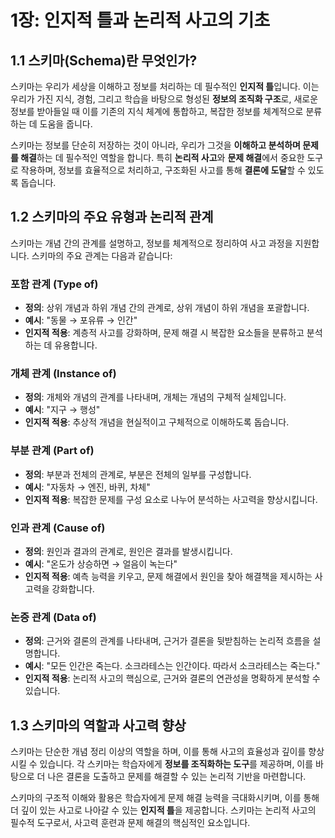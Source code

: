 
# 1장: 인지적 틀과 논리적 사고의 기초

## 1.1 스키마(Schema)란 무엇인가?

스키마는 우리가 세상을 이해하고 정보를 처리하는 데 필수적인 **인지적 틀**입니다. 이는 우리가 가진 지식, 경험, 그리고 학습을 바탕으로 형성된 **정보의 조직화 구조**로, 새로운 정보를 받아들일 때 이를 기존의 지식 체계에 통합하고, 복잡한 정보를 체계적으로 분류하는 데 도움을 줍니다.

스키마는 정보를 단순히 저장하는 것이 아니라, 우리가 그것을 **이해하고 분석하며 문제를 해결**하는 데 필수적인 역할을 합니다. 특히 **논리적 사고**와 **문제 해결**에서 중요한 도구로 작용하며, 정보를 효율적으로 처리하고, 구조화된 사고를 통해 **결론에 도달**할 수 있도록 돕습니다.

## 1.2 스키마의 주요 유형과 논리적 관계

스키마는 개념 간의 관계를 설명하고, 정보를 체계적으로 정리하여 사고 과정을 지원합니다. 스키마의 주요 관계는 다음과 같습니다:

### 포함 관계 (Type of)

- **정의**: 상위 개념과 하위 개념 간의 관계로, 상위 개념이 하위 개념을 포괄합니다.
- **예시**: "동물 → 포유류 → 인간"
- **인지적 적용**: 계층적 사고를 강화하며, 문제 해결 시 복잡한 요소들을 분류하고 분석하는 데 유용합니다.

### 개체 관계 (Instance of)

- **정의**: 개체와 개념의 관계를 나타내며, 개체는 개념의 구체적 실체입니다.
- **예시**: "지구 → 행성"
- **인지적 적용**: 추상적 개념을 현실적이고 구체적으로 이해하도록 돕습니다.

### 부분 관계 (Part of)

- **정의**: 부분과 전체의 관계로, 부분은 전체의 일부를 구성합니다.
- **예시**: "자동차 → 엔진, 바퀴, 차체"
- **인지적 적용**: 복잡한 문제를 구성 요소로 나누어 분석하는 사고력을 향상시킵니다.

### 인과 관계 (Cause of)

- **정의**: 원인과 결과의 관계로, 원인은 결과를 발생시킵니다.
- **예시**: "온도가 상승하면 → 얼음이 녹는다"
- **인지적 적용**: 예측 능력을 키우고, 문제 해결에서 원인을 찾아 해결책을 제시하는 사고력을 강화합니다.

### 논증 관계 (Data of)

- **정의**: 근거와 결론의 관계를 나타내며, 근거가 결론을 뒷받침하는 논리적 흐름을 설명합니다.
- **예시**: "모든 인간은 죽는다. 소크라테스는 인간이다. 따라서 소크라테스는 죽는다."
- **인지적 적용**: 논리적 사고의 핵심으로, 근거와 결론의 연관성을 명확하게 분석할 수 있습니다.

## 1.3 스키마의 역할과 사고력 향상

스키마는 단순한 개념 정리 이상의 역할을 하며, 이를 통해 사고의 효율성과 깊이를 향상시킬 수 있습니다. 각 스키마는 학습자에게 **정보를 조직화하는 도구**를 제공하며, 이를 바탕으로 더 나은 결론을 도출하고 문제를 해결할 수 있는 논리적 기반을 마련합니다.

스키마의 구조적 이해와 활용은 학습자에게 문제 해결 능력을 극대화시키며, 이를 통해 더 깊이 있는 사고로 나아갈 수 있는 **인지적 틀**을 제공합니다. 스키마는 논리적 사고의 필수적 도구로서, 사고력 훈련과 문제 해결의 핵심적인 요소입니다.
